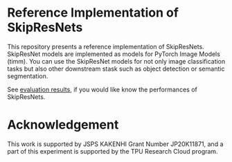 # Reference Implementation of SkipResNets

This repository presents a reference implementation of SkipResNets.
SkipResNet models are implemented as models for PyTorch Image Models (timm).
You can use the SkipResNet models for not only image classification tasks but also other downstream stask such as object detection or semantic segmentation.

See [evaluation results](https://github.com/takedarts/skipresnet), if you would like know the performances of SkipResNets.

# Acknowledgement
This work is supported by JSPS KAKENHI Grant Number JP20K11871, and a part of this experiment is supported by the TPU Research Cloud program.